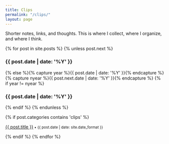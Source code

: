 ```yaml
---
title: Clips
permalink: "/clips/"
layout: page
---
```


Shorter notes, links, and thoughts. This is where I collect, where I organize, and where I think.

{% for post in site.posts %}
 {% unless post.next %}<h3>{{ post.date | date: '%Y' }}</h3>
{% else %}{% capture year %}{{ post.date | date: '%Y' }}{% endcapture %}{% capture nyear %}{{ post.next.date | date: '%Y' }}{% endcapture %}
{% if year != nyear %}<h3>{{ post.date | date: '%Y' }}</h3>{% endif %}
{% endunless %}

{% if post.categories contains 'clips' %}
<p><a href="{{ post.url | prepend: site.baseurl }}">{{ post.title }}</a><small> • {{ post.date | date: site.date_format }}</small></p>
{% endif %}
  {% endfor %}